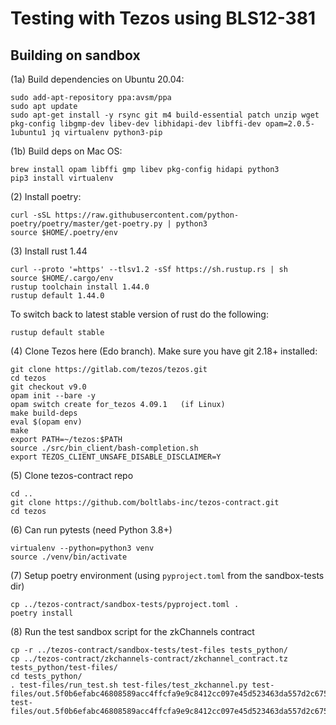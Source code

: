 # Testing with Tezos using BLS12-381
## Building on sandbox

(1a) Build dependencies on Ubuntu 20.04:

    sudo add-apt-repository ppa:avsm/ppa
    sudo apt update
    sudo apt-get install -y rsync git m4 build-essential patch unzip wget pkg-config libgmp-dev libev-dev libhidapi-dev libffi-dev opam=2.0.5-1ubuntu1 jq virtualenv python3-pip 

(1b) Build deps on Mac OS:

    brew install opam libffi gmp libev pkg-config hidapi python3
    pip3 install virtualenv

(2) Install poetry:

    curl -sSL https://raw.githubusercontent.com/python-poetry/poetry/master/get-poetry.py | python3
    source $HOME/.poetry/env

(3) Install rust 1.44

    curl --proto '=https' --tlsv1.2 -sSf https://sh.rustup.rs | sh
    source $HOME/.cargo/env
    rustup toolchain install 1.44.0
    rustup default 1.44.0

To switch back to latest stable version of rust do the following:

    rustup default stable

(4) Clone Tezos here (Edo branch). Make sure you have git 2.18+ installed:

    git clone https://gitlab.com/tezos/tezos.git
    cd tezos
    git checkout v9.0
    opam init --bare -y
    opam switch create for_tezos 4.09.1   (if Linux)
    make build-deps
    eval $(opam env)
    make
    export PATH=~/tezos:$PATH
    source ./src/bin_client/bash-completion.sh
    export TEZOS_CLIENT_UNSAFE_DISABLE_DISCLAIMER=Y

(5) Clone tezos-contract repo

    cd ..
    git clone https://github.com/boltlabs-inc/tezos-contract.git
    cd tezos

(6) Can run pytests (need Python 3.8+)

    virtualenv --python=python3 venv
    source ./venv/bin/activate

(7) Setup poetry environment (using `pyproject.toml` from the sandbox-tests dir)

    cp ../tezos-contract/sandbox-tests/pyproject.toml .
    poetry install 

(8) Run the test sandbox script for the zkChannels contract

    cp -r ../tezos-contract/sandbox-tests/test-files tests_python/
    cp ../tezos-contract/zkchannels-contract/zkchannel_contract.tz tests_python/test-files/
    cd tests_python/
    . test-files/run_test.sh test-files/test_zkchannel.py test-files/out.5f0b6efabc46808589acc4ffcfa9e9c8412cc097e45d523463da557d2c675c67.establish.json test-files/out.5f0b6efabc46808589acc4ffcfa9e9c8412cc097e45d523463da557d2c675c67.close.json 
